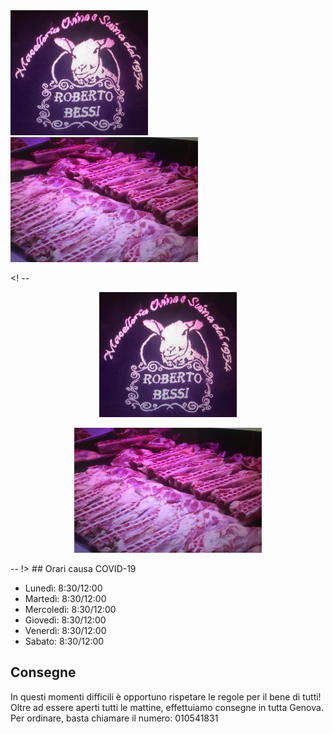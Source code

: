 <div class="row">
  <div class="column">
    <img src="agnello1.jpeg" width="220" height="200">
  </div>
  <div class="column">
    <img src="angello2.jpeg" width="300" height="200">
  </div>
</div>


<! --
<p align="center">
  <img src="agnello1.jpeg" width="220" height="200">
</p>

<p align="center">
  <img src="angello2.jpeg" width="300" height="200">
</p>
-- !>
## Orari causa COVID-19

- Lunedì: 8:30/12:00
- Martedì: 8:30/12:00
- Mercoledì: 8:30/12:00
- Giovedì: 8:30/12:00
- Venerdì: 8:30/12:00
- Sabato: 8:30/12:00

## **Consegne** 
In questi momenti difficili è opportuno rispetare le regole per il bene di tutti! 
Oltre ad essere aperti tutti le mattine, effettuiamo consegne in tutta Genova. Per ordinare, basta chiamare il numero: 010541831
